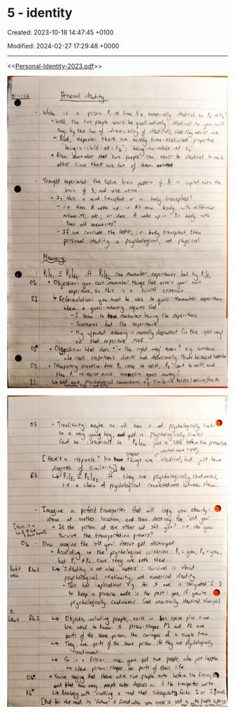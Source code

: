 # 5 - identity

Created: 2023-10-18 14:47:45 +0100

Modified: 2024-02-27 17:29:48 +0000

---

<<[Personal-Identity-2023.pdf](../../media/Personal-Identity-2023.pdf)>>



![](../../media/Year-1-General-5---identity-image1.jpeg)



![](../../media/Year-1-General-5---identity-image2.jpeg)




